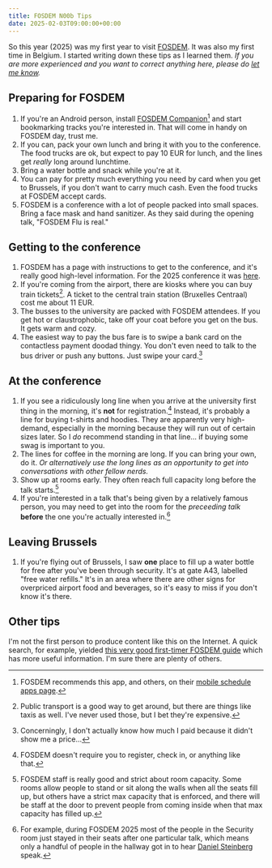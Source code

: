 ```yaml
---
title: FOSDEM N00b Tips
date: 2025-02-03T09:00:00+00:00
---
```


So this year (2025) was my first year to visit [FOSDEM](https://fosdem.org/). It was
also my first time in Belgium. I started writing down these tips as I learned them.
_If you are more experienced and you want to correct anything here, please do
[let me know](/contact/)._

## Preparing for FOSDEM

1. If you're an Android person, install
   [FOSDEM Companion](https://f-droid.org/packages/be.digitalia.fosdem/)[^1] and start
   bookmarking tracks you're interested in. That will come in handy on FOSDEM day, trust
   me.
2. If you can, pack your own lunch and bring it with you to the conference. The food
   trucks are ok, but expect to pay 10 EUR for lunch, and the lines get _really_ long
   around lunchtime.
3. Bring a water bottle and snack while you're at it.
4. You can pay for pretty much everything you need by card when you get to Brussels, if
   you don't want to carry much cash. Even the food trucks at FOSDEM accept cards.
5. FOSDEM is a conference with a lot of people packed into small spaces. Bring a face
   mask and hand sanitizer. As they said during the opening talk, "FOSDEM Flu is real."

[^1]: FOSDEM recommends this app, and others, on their
    [mobile schedule apps page](https://fosdem.org/2025/schedule/mobile/).

## Getting to the conference

1. FOSDEM has a page with instructions to get to the conference, and
   it's really good high-level information. For the 2025 conference it was
   [here](https://fosdem.org/2025/practical/transportation/).
2. If you're coming from the airport, there are kiosks where you can buy train
   tickets[^2]. A ticket to the central train station (Bruxelles Centraal) cost me about
   11 EUR.
3. The busses to the university are packed with FOSDEM attendees. If you get hot or
   claustrophobic, take off your coat before you get on the bus. It gets warm and cozy.
4. The easiest way to pay the bus fare is to swipe a bank card on the contactless
   payment doodad thingy. You don't even need to talk to the bus driver or push any
   buttons. Just swipe your card.[^3]

[^2]: Public transport is a good way to get around, but there are things like taxis as
    well. I've never used those, but I bet they're expensive.

[^3]: Concerningly, I don't actually know how much I paid because it didn't show me
    a price...

## At the conference

1. If you see a ridiculously long line when you arrive at the university first thing
   in the morning, it's **not** for registration.[^4] Instead, it's probably a line
   for buying t-shirts and hoodies. They are apparently very high-demand, especially
   in the morning because they will run out of certain sizes later. So I _do_ recommend
   standing in that line... if buying some swag is important to you.
2. The lines for coffee in the morning are long. If you can bring your own, do it. _Or
   alternatively use the long lines as an opportunity to get into conversations with
   other fellow nerds._
3. Show up at rooms early. They often reach full capacity long before the talk
   starts.[^5]
4. If you're interested in a talk that's being given by a relatively famous person,
   you may need to get into the room for the _preceeding talk_ **before** the one you're
   actually interested in.[^6]

[^4]: FOSDEM doesn't require you to register, check in, or anything like that.

[^5]: FOSDEM staff is really good and strict about room capacity. Some rooms allow
    people to stand or sit along the walls when all the seats fill up, but others have
    a strict max capacity that is enforced, and there will be staff at the door to
    prevent people from coming inside when that max capacity has filled up.

[^6]: For example, during FOSDEM 2025 most of the people in the Security room just
    stayed in their seats after one particular talk, which means only a handful of
    people in the hallway got in to hear [Daniel Steinberg](https://daniel.haxx.se/)
    speak.

## Leaving Brussels

1. If you're flying out of Brussels, I saw **one** place to fill up a water bottle
   for free after you've been through security. It's at gate A43, labelled "free water
   refills." It's in an area where there are other signs for overpriced airport food and
   beverages, so it's easy to miss if you don't know it's there.

## Other tips

I'm not the first person to produce content like this on the Internet. A quick search,
for example, yielded [this very good first-timer FOSDEM guide](https://pothix.com/fosdem-guide/)
which has more useful information. I'm sure there are plenty of others.
